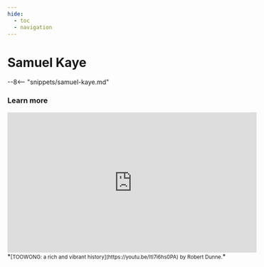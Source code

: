 ```yaml
---
hide:
  - toc
  - navigation 
---
```


# Samuel Kaye

<!-- **ddmmmyyyy — ddmmmyyyy** -->

--8<-- "snippets/samuel-kaye.md"

### Learn more

<div class="video-wrapper">
<iframe width="560" height="315" src="https://www.youtube.com/embed/ItI7i6hs0PA" title="YouTube video player" frameborder="0" allow="accelerometer; autoplay; clipboard-write; encrypted-media; gyroscope; picture-in-picture" allowfullscreen></iframe>
</div>  
*<small>[TOOWONG: a rich and vibrant history](https://youtu.be/ItI7i6hs0PA) by Robert Dunne.</small>*
